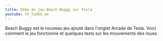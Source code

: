 ```yaml
---
title: Démo du jeu Beach Buggy sur Tesla
youtube: tV_7a3Kd_oo
---
```


Beach Buggy est le nouveau jeu ajouté dans l'onglet Arcade de Tesla.
Voici comment le jeu fonctionne et quelques tests sur les mouvements des roues.
